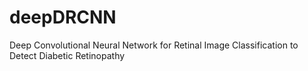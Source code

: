 # deepDRCNN
Deep Convolutional Neural Network for Retinal Image Classification to Detect Diabetic Retinopathy

